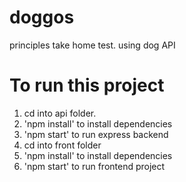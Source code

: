 # doggos
principles take home test. using dog API


# To run this project
1. cd into api folder.
2. 'npm install' to install dependencies
3. 'npm start' to run express backend
4. cd into front folder
5. 'npm install' to install dependencies
6. 'npm start' to run frontend project

